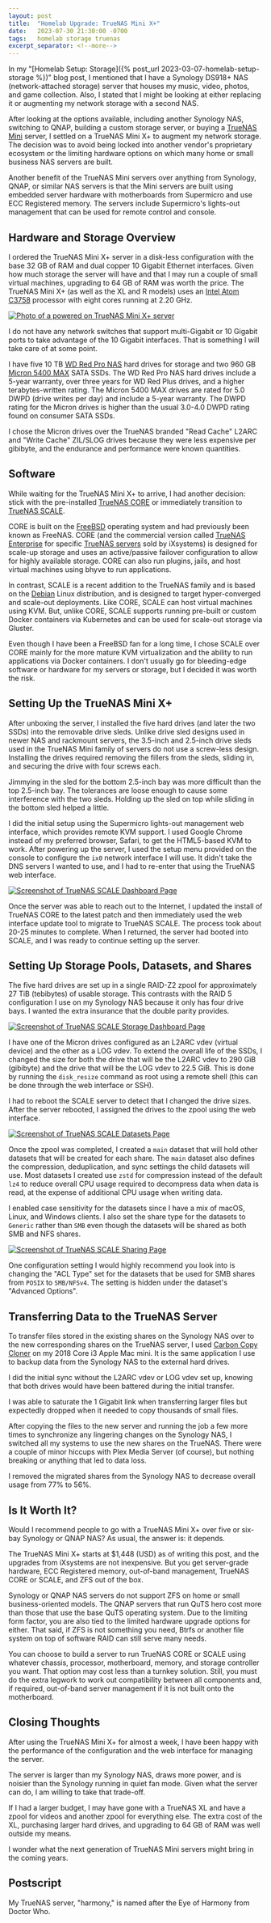 ```yaml
---
layout: post
title:  "Homelab Upgrade: TrueNAS Mini X+"
date:   2023-07-30 21:30:00 -0700
tags:   homelab storage truenas
excerpt_separator: <!--more-->
---
```


In my "[Homelab Setup: Storage]({% post_url 2023-03-07-homelab-setup-storage %})" blog post, I mentioned that I have a Synology DS918+ NAS (network-attached storage) server that houses my music, video, photos, and game collection. Also, I stated that I might be looking at either replacing it or augmenting my network storage with a second NAS.

<!--more-->

After looking at the options available, including another Synology NAS, switching to QNAP, building a custom storage server, or buying a [TrueNAS Mini](https://www.truenas.com/truenas-mini/) server, I settled on a TrueNAS Mini X+ to augment my network storage. The decision was to avoid being locked into another vendor's proprietary ecosystem or the limiting hardware options on which many home or small business NAS servers are built.

Another benefit of the TrueNAS Mini servers over anything from Synology, QNAP, or similar NAS servers is that the Mini servers are built using embedded server hardware with motherboards from Supermicro and use ECC Registered memory. The servers include Supermicro's lights-out management that can be used for remote control and console.

## Hardware and Storage Overview

I ordered the TrueNAS Mini X+ server in a disk-less configuration with the base 32 GB of RAM and dual copper 10 Gigabit Ethernet interfaces. Given how much storage the server will have and that I may run a couple of small virtual machines, upgrading to 64 GB of RAM was worth the price. The TrueNAS Mini X+ (as well as the XL and R models) uses an [Intel Atom C3758](https://www.intel.com/content/www/us/en/products/sku/97926/intel-atom-processor-c3758-16m-cache-up-to-2-20-ghz/specifications.html) processor with eight cores running at 2.20 GHz.

[![Photo of a powered on TrueNAS Mini X+ server](/assets/images/truenas/truenas-mini-x-plus.jpg "Photo of a powered on TrueNAS Mini X+ server")](/assets/images/truenas/truenas-mini-x-plus.jpg)

I do not have any network switches that support multi-Gigabit or 10 Gigabit ports to take advantage of the 10 Gigabit interfaces. That is something I will take care of at some point.

I have five 10 TB [WD Red Pro NAS](https://www.westerndigital.com/products/internal-drives/wd-red-pro-sata-hdd) hard drives for storage and two 960 GB [Micron 5400 MAX](https://www.micron.com/products/ssd/product-lines/5400) SATA SSDs. The WD Red Pro NAS hard drives include a 5-year warranty, over three years for WD Red Plus drives, and a higher terabytes-written rating. The Micron 5400 MAX drives are rated for 5.0 DWPD (drive writes per day) and include a 5-year warranty. The DWPD rating for the Micron drives is higher than the usual 3.0-4.0 DWPD rating found on consumer SATA SSDs.

I chose the Micron drives over the TrueNAS branded "Read Cache" L2ARC and "Write Cache" ZIL/SLOG drives because they were less expensive per gibibyte, and the endurance and performance were known quantities.

## Software

While waiting for the TrueNAS Mini X+ to arrive, I had another decision: stick with the pre-installed [TrueNAS CORE](https://www.truenas.com/truenas-core/) or immediately transition to [TrueNAS SCALE](https://www.truenas.com/truenas-scale/).

CORE is built on the [FreeBSD](https://www.freebsd.org) operating system and had previously been known as FreeNAS. CORE (and the commercial version called [TrueNAS Enterprise](https://www.truenas.com/truenas-enterprise/) for specific [TrueNAS servers](https://www.truenas.com/systems-overview/) sold by iXsystems) is designed for scale-up storage and uses an active/passive failover configuration to allow for highly available storage. CORE can also run plugins, jails, and host virtual machines using bhyve to run applications.

In contrast, SCALE is a recent addition to the TrueNAS family and is based on the [Debian](https://www.debian.org) Linux distribution, and is designed to target hyper-converged and scale-out deployments. Like CORE, SCALE can host virtual machines using KVM. But, unlike CORE, SCALE supports running pre-built or custom Docker containers via Kubernetes and can be used for scale-out storage via Gluster.

Even though I have been a FreeBSD fan for a long time, I chose SCALE over CORE mainly for the more mature KVM virtualization and the ability to run applications via Docker containers. I don't usually go for bleeding-edge software or hardware for my servers or storage, but I decided it was worth the risk.

## Setting Up the TrueNAS Mini X+

After unboxing the server, I installed the five hard drives (and later the two SSDs) into the removable drive sleds. Unlike drive sled designs used in newer NAS and rackmount servers, the 3.5-inch and 2.5-inch drive sleds used in the TrueNAS Mini family of servers do not use a screw-less design. Installing the drives required removing the fillers from the sleds, sliding in, and securing the drive with four screws each.

Jimmying in the sled for the bottom 2.5-inch bay was more difficult than the top 2.5-inch bay. The tolerances are loose enough to cause some interference with the two sleds. Holding up the sled on top while sliding in the bottom sled helped a little.

I did the initial setup using the Supermicro lights-out management web interface, which provides remote KVM support. I used Google Chrome instead of my preferred browser, Safari, to get the HTML5-based KVM to work. After powering up the server, I used the setup menu provided on the console to configure the `ix0` network interface I will use. It didn't take the DNS servers I wanted to use, and I had to re-enter that using the TrueNAS web interface.

[![Screenshot of TrueNAS SCALE Dashboard Page](/assets/images/truenas/truenas-dashboard.png "Screenshot of TrueNAS SCALE Dashboard Page")](/assets/images/truenas/truenas-dashboard.png)

Once the server was able to reach out to the Internet, I updated the install of TrueNAS CORE to the latest patch and then immediately used the web interface update tool to migrate to TrueNAS SCALE. The process took about 20-25 minutes to complete. When I returned, the server had booted into SCALE, and I was ready to continue setting up the server.

## Setting Up Storage Pools, Datasets, and Shares

The five hard drives are set up in a single RAID-Z2 zpool for approximately 27 TiB (tebibytes) of usable storage. This contrasts with the RAID 5 configuration I use on my Synology NAS because it only has four drive bays. I wanted the extra insurance that the double parity provides.

[![Screenshot of TrueNAS SCALE Storage Dashboard Page](/assets/images/truenas/truenas-storage-dashboard.png "Screenshot of TrueNAS SCALE Storage Dashboard Page")](/assets/images/truenas/truenas-storage-dashboard.png)

I have one of the Micron drives configured as an L2ARC vdev (virtual device) and the other as a LOG vdev. To extend the overall life of the SSDs, I changed the size for both the drive that will be the L2ARC vdev to 290 GiB (gibibyte) and the drive that will be the LOG vdev to 22.5 GiB. This is done by running the `disk_resize` command as root using a remote shell (this can be done through the web interface or SSH).

I had to reboot the SCALE server to detect that I changed the drive sizes. After the server rebooted, I assigned the drives to the zpool using the web interface.

[![Screenshot of TrueNAS SCALE Datasets Page](/assets/images/truenas/truenas-datasets.png "Screenshot of TrueNAS SCALE Datasets Page")](/assets/images/truenas/truenas-datasets.png)

Once the zpool was completed, I created a `main` dataset that will hold other datasets that will be created for each share. The `main` dataset also defines the compression, deduplication, and sync settings the child datasets will use. Most datasets I created use `zstd` for compression instead of the default `lz4` to reduce overall CPU usage required to decompress data when data is read, at the expense of additional CPU usage when writing data.

I enabled case sensitivity for the datasets since I have a mix of macOS, Linux, and Windows clients. I also set the share type for the datasets to `Generic` rather than `SMB` even though the datasets will be shared as both SMB and NFS shares.

[![Screenshot of TrueNAS SCALE Sharing Page](/assets/images/truenas/truenas-sharing.png "Screenshot of TrueNAS SCALE Sharing Page")](/assets/images/truenas/truenas-sharing.png)

One configuration setting I would highly recommend you look into is changing the "ACL Type" set for the datasets that be used for SMB shares from `POSIX` to `SMB/NFSv4`. The setting is hidden under the dataset's "Advanced Options".

## Transferring Data to the TrueNAS Server

To transfer files stored in the existing shares on the Synology NAS over to the new corresponding shares on the TrueNAS server, I used [Carbon Copy Cloner](https://bombich.com) on my 2018 Core i3 Apple Mac mini. It is the same application I use to backup data from the Synology NAS to the external hard drives.

I did the initial sync without the L2ARC vdev or LOG vdev set up, knowing that both drives would have been battered during the initial transfer.

I was able to saturate the 1 Gigabit link when transferring larger files but expectedly dropped when it needed to copy thousands of small files.

After copying the files to the new server and running the job a few more times to synchronize any lingering changes on the Synology NAS, I switched all my systems to use the new shares on the TrueNAS. There were a couple of minor hiccups with Plex Media Server (of course), but nothing breaking or anything that led to data loss.

I removed the migrated shares from the Synology NAS to decrease overall usage from 77% to 56%.

## Is It Worth It?

Would I recommend people to go with a TrueNAS Mini X+ over five or six-bay Synology or QNAP NAS? As usual, the answer is: it depends.

The TrueNAS Mini X+ starts at $1,448 (USD) as of writing this post, and the upgrades from iXsystems are not inexpensive. But you get server-grade hardware, ECC Registered memory, out-of-band management, TrueNAS CORE or SCALE, and ZFS out of the box.

Synology or QNAP NAS servers do not support ZFS on home or small business-oriented models. The QNAP servers that run QuTS hero cost more than those that use the base QuTS operating system. Due to the limiting form factor, you are also tied to the limited hardware upgrade options for either. That said, if ZFS is not something you need, Btrfs or another file system on top of software RAID can still serve many needs.

You can choose to build a server to run TrueNAS CORE or SCALE using whatever chassis, processor, motherboard, memory, and storage controller you want. That option may cost less than a turnkey solution. Still, you must do the extra legwork to work out compatibility between all components and, if required, out-of-band server management if it is not built onto the motherboard.

## Closing Thoughts

After using the TrueNAS Mini X+ for almost a week, I have been happy with the performance of the configuration and the web interface for managing the server.

The server is larger than my Synology NAS, draws more power, and is noisier than the Synology running in quiet fan mode. Given what the server can do, I am willing to take that trade-off.

If I had a larger budget, I may have gone with a TrueNAS XL and have a zpool for videos and another zpool for everything else. The extra cost of the XL, purchasing larger hard drives, and upgrading to 64 GB of RAM was well outside my means.

I wonder what the next generation of TrueNAS Mini servers might bring in the coming years.

## Postscript

My TrueNAS server, "harmony," is named after the Eye of Harmony from Doctor Who.
